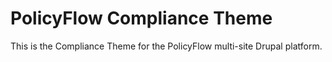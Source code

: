 # PolicyFlow Compliance Theme

This is the Compliance Theme for the PolicyFlow multi-site Drupal platform.